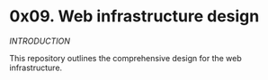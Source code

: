 # 0x09. Web infrastructure design

*INTRODUCTION*

This repository outlines the comprehensive design for the web infrastructure.


